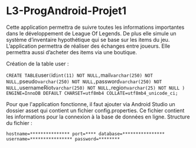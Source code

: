 # L3-ProgAndroid-Projet1
Cette application permettra de suivre toutes les informations importantes dans le développement de League Of Legends. De plus elle simule un système d’inventaire hypothétique qui se base sur les items du jeu. L’application permettra de réaliser des échanges entre joueurs. Elle permettra aussi d’acheter des items via une boutique. 


Création de la table user : 

`
CREATE TABLE `user` (
  `id` int(11) NOT NULL,
  `mail` varchar(250) NOT NULL,
  `pseudo` varchar(250) NOT NULL,
  `password` varchar(250) NOT NULL,
  `usernameRiot` varchar(250) NOT NULL,
  `region` varchar(25) NOT NULL
) ENGINE=InnoDB DEFAULT CHARSET=utf8mb4 COLLATE=utf8mb4_unicode_ci;
`

Pour que l'application fonctionne, il faut ajouter via Android Studio un dossier asset qui contient un fichier config.properties.
Ce fichier contient les informations pour la connexion à la base de données en ligne.
Structure du fichier : 

`
hostname=***************
port=****
database=****************
username=****************
password=********
`
